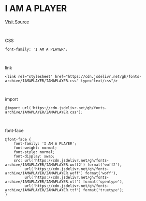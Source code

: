 # I AM A PLAYER

[Visit Source](https://greenegg.co.kr/?portfolio=i-am-a-player-font)

&nbsp;

CSS

```
font-family: 'I AM A PLAYER';
```

&nbsp;

link

```
<link rel="stylesheet" href="https://cdn.jsdelivr.net/gh/fonts-archive/IAMAPLAYER/IAMAPLAYER.css" type="text/css"/>
```

&nbsp;

import

```
@import url('https://cdn.jsdelivr.net/gh/fonts-archive/IAMAPLAYER/IAMAPLAYER.css');
```

&nbsp;

font-face

```
@font-face {
    font-family: 'I AM A PLAYER';
    font-weight: normal;
    font-style: normal;
    font-display: swap;
    src: url('https://cdn.jsdelivr.net/gh/fonts-archive/IAMAPLAYER/IAMAPLAYER.woff2') format('woff2'),
         url('https://cdn.jsdelivr.net/gh/fonts-archive/IAMAPLAYER/IAMAPLAYER.woff') format('woff'),
         url('https://cdn.jsdelivr.net/gh/fonts-archive/IAMAPLAYER/IAMAPLAYER.otf') format('opentype'),
         url('https://cdn.jsdelivr.net/gh/fonts-archive/IAMAPLAYER/IAMAPLAYER.ttf') format('truetype');
}
```
